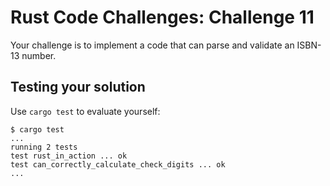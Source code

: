 # Rust Code Challenges: Challenge 11

Your challenge is to implement a code that
can parse and validate an ISBN-13 number.


## Testing your solution

Use `cargo test` to evaluate yourself:

```console
$ cargo test
...
running 2 tests
test rust_in_action ... ok
test can_correctly_calculate_check_digits ... ok
...
```
